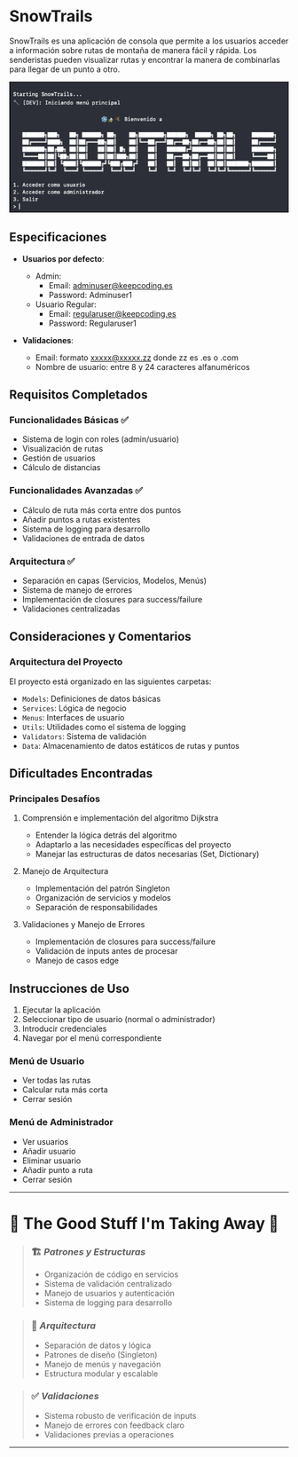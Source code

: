 
# SnowTrails

SnowTrails es una aplicación de consola que permite a los usuarios acceder a información sobre rutas de montaña de manera fácil y rápida. Los senderistas pueden visualizar rutas y encontrar la manera de combinarlas para llegar de un punto a otro.

![SnowTrails Logo](images/snowtrails-login.png)

## Especificaciones

- **Usuarios por defecto**:
  - Admin:
    - Email: adminuser@keepcoding.es
    - Password: Adminuser1
  - Usuario Regular:
    - Email: regularuser@keepcoding.es
    - Password: Regularuser1

- **Validaciones**:
  - Email: formato xxxxx@xxxxx.zz donde zz es .es o .com
  - Nombre de usuario: entre 8 y 24 caracteres alfanuméricos

## Requisitos Completados

### Funcionalidades Básicas ✅
- Sistema de login con roles (admin/usuario)
- Visualización de rutas
- Gestión de usuarios
- Cálculo de distancias

### Funcionalidades Avanzadas ✅
- Cálculo de ruta más corta entre dos puntos
- Añadir puntos a rutas existentes
- Sistema de logging para desarrollo
- Validaciones de entrada de datos

### Arquitectura ✅
- Separación en capas (Servicios, Modelos, Menús)
- Sistema de manejo de errores
- Implementación de closures para success/failure
- Validaciones centralizadas

## Consideraciones y Comentarios

### Arquitectura del Proyecto
El proyecto está organizado en las siguientes carpetas:
- `Models`: Definiciones de datos básicas
- `Services`: Lógica de negocio
- `Menus`: Interfaces de usuario
- `Utils`: Utilidades como el sistema de logging
- `Validators`: Sistema de validación
- `Data`: Almacenamiento de datos estáticos de rutas y puntos

## Dificultades Encontradas

### Principales Desafíos
1. Comprensión e implementación del algoritmo Dijkstra
   - Entender la lógica detrás del algoritmo
   - Adaptarlo a las necesidades específicas del proyecto
   - Manejar las estructuras de datos necesarias (Set, Dictionary)

2. Manejo de Arquitectura
   - Implementación del patrón Singleton
   - Organización de servicios y modelos
   - Separación de responsabilidades

3. Validaciones y Manejo de Errores
   - Implementación de closures para success/failure
   - Validación de inputs antes de procesar
   - Manejo de casos edge


## Instrucciones de Uso

1. Ejecutar la aplicación
2. Seleccionar tipo de usuario (normal o administrador)
3. Introducir credenciales
4. Navegar por el menú correspondiente

### Menú de Usuario
- Ver todas las rutas
- Calcular ruta más corta
- Cerrar sesión

### Menú de Administrador
- Ver usuarios
- Añadir usuario
- Eliminar usuario
- Añadir punto a ruta
- Cerrar sesión


---

# 🔄 The Good Stuff I'm Taking Away 🔄

> ### 🏗️ *Patrones y Estructuras*
> - Organización de código en servicios
> - Sistema de validación centralizado
> - Manejo de usuarios y autenticación
> - Sistema de logging para desarrollo

> ### 📐 *Arquitectura*
> - Separación de datos y lógica
> - Patrones de diseño (Singleton)
> - Manejo de menús y navegación
> - Estructura modular y escalable

> ### ✅ *Validaciones*
> - Sistema robusto de verificación de inputs
> - Manejo de errores con feedback claro
> - Validaciones previas a operaciones

---
